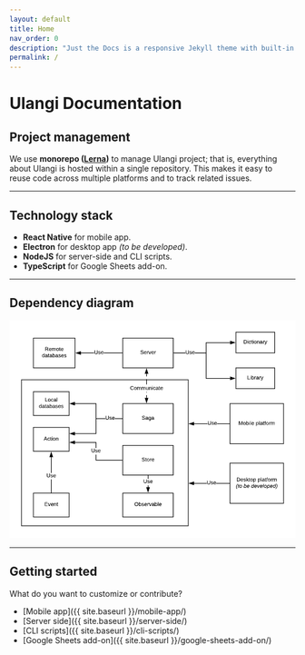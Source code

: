 ```yaml
---
layout: default
title: Home
nav_order: 0
description: "Just the Docs is a responsive Jekyll theme with built-in search that is easily customizable and hosted on GitHub Pages."
permalink: /
---
```


# Ulangi Documentation
## Project management
We use **monorepo ([Lerna](https://github.com/lerna/lerna))** to manage Ulangi project; that is, everything about Ulangi is hosted within a single repository. This makes it easy to reuse code across multiple platforms and to track related issues.

---

## Technology stack
- **React Native** for mobile app.
- **Electron** for desktop app *(to be developed)*.
- **NodeJS** for server-side and CLI scripts.
- **TypeScript** for Google Sheets add-on.

---

## Dependency diagram
![Ulangi's dependency diagram](./assets/images/dependency-diagram.png)

---

## Getting started
What do you want to customize or contribute?
- [Mobile app]({{ site.baseurl }}/mobile-app/)
- [Server side]({{ site.baseurl }}/server-side/)
- [CLI scripts]({{ site.baseurl }}/cli-scripts/)
- [Google Sheets add-on]({{ site.baseurl }}/google-sheets-add-on/)

